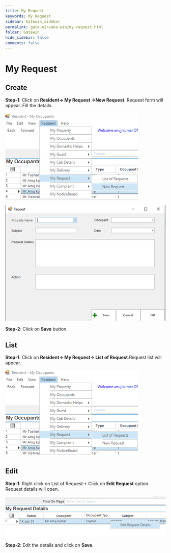 ```yaml
---
title: My Request
keywords: My Request
sidebar: Gatewin_sidebar
permalink: gate-nirvana-win/my-request.html
folder: Gatewin
hide_sidebar: false
comments: false
---
```


# My Request

## Create

**Step-1**: Click on **Resident-> My Request ->New Request**. Request form will appear. Fill the details.

![](/images/MyRequest-SelectMenuwin.png)

![](/images/MyRequest-NewRequestwin.png)

**Step-2**: Click on **Save** button.


## List


**Step-1**:   Click on **Resident-> My Request-> List of Request**.Request list will appear.

![](/images/ListofMyResidentRequestwin.png)



## Edit


**Step-1**: Right click on List of Request-> Click on **Edit Request** option. Request details will open.                                   


![](/images/ListofMyResidentRequest-SelectMenuwin.png)


**Step-2**: Edit the details and click on **Save**.
